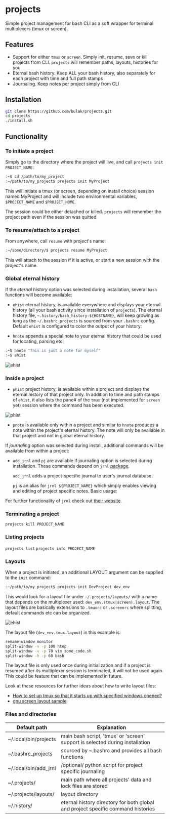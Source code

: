# projects

Simple project management for bash CLI as a soft 
wrapper for terminal multiplexers (tmux or screen).

## Features

- Support for either `tmux` or `screen`. Simply init, resume,
save or kill projects from CLI. `projects` will remember
paths, layouts, histories for you
- Eternal bash history. Keep ALL your bash history, also
separately for each project with time and full path stamps
- Journaling. Keep notes per project simply from CLI

## Installation

```bash
git clone https://github.com/bulak/projects.git
cd projects
./install.sh
```

## Functionality

### To initiate a project

Simply go to the directory where the project will live, and call
`projects init PROJECT_NAME`:

```bash
:~$ cd /path/to/my_project
:~/path/to/my_project$ projects init MyProject
```

This will initiate a tmux (or screen, depending on install choice)
session named MyProject and will include two environmental variables,
`$PROJECT_NAME` and `$PROJECT_HOME`.

The session could be either detached or killed. `projects` will remember
the project path even if the session was quitted.

### To resume/attach to a project

From anywhere, call `resume`  with project's name:

```bash
:~/some/directory/$ projects resume MyProject
```
This will attach to the session if it is active, or start a new session
with the project's name.

### Global eternal history

If the *eternal history* option was selected during installation,
several `bash` functions will become available:

  - `ehist` eternal history, is available everywhere and displays your
    eternal history (all your bash activity since installation of
    `projects`). The eternal history file,
    `~.history/bash_history-${HOSTNAME}`, will keep growing as long as
    the `~/.bashrc_projects` is sourced from your `.bashrc` config. Default
    `ehist` is configured to color the output of your history:

  - `hnote` appends a special note to your eternal history that could be
    used for locating, parsing etc:

```bash
:~$ hnote "This is just a note for myself"
:~$ ehist
```

![ehist](https://raw.githubusercontent.com/bulak/projects/77098adf2f813c47c948920adc945dc07f7af814/ehist_screenshot.png)

### Inside a project

  - `phist` project history, is available within a project and displays the eternal history of that project only. In addition to time and path stamps of `ehist`, it also lists the pane# of the `tmux` (not implemented for `screen` yet) session where the command has been executed.

![phist](https://raw.githubusercontent.com/bulak/projects/fdd17f319424adbf76c36a3c03255ded770ed1e8/phist_screenshot.png)

  - `pnote` is available only within a project and similar to `hnote` produces a note within the project's eternal history. The note will only be available in that project and not in global eternal history.

If *journaling* option was selected during install, additional commands
will be available from within a project:

  - `add_jrnl` and `pj` are available if journaling option is selected during installation. These commands depend on `jrnl` [package](https://pypi.org/project/jrnl "jrnl pypi").

    `add_jrnl` adds a project-specific journal to user's journal database.

    `pj` is an alias for `jrnl ${PROJECT_NAME}` which simply enables
    viewing and editing of project specific notes. Basic usage:

For further functionality of `jrnl` check out [their website](http://jrnl.sh/ "jrnl").

### Terminating a project

`projects kill PROJECT_NAME`

### Listing projects

`projects list` `projects info PROJECT_NAME`

### Layouts

When a project is initiated, an additional LAYOUT argument can be
supplied to the `init` command:

```bash
:~/path/to/my_project$ projects init DevProject dev_env
```

This would look for a layout file under `~/.projects/layouts/` with a
name that depends on the multiplexer used:
`dev_env.(tmux|screen).layout`. The layout files are basically
extensions to `.tmuxrc` or `.screenrc` where splitting, default commands
etc can be organized.

![ehist](https://raw.githubusercontent.com/bulak/projects/eb8d57f55319f52b9b1d22c18c80981752454ea6/layout_screenshot.png)

The layout file (`dev_env.tmux.layout`) in this example is:

```bash
rename-window monitor 
split-window -v -p 100 htop
split-window -v -p 70 vim some_code.sh
split-window -h -p 60 bash
```

The layout file is only used once during initialization and if a project
is resumed after its multiplexer session is terminated, it will not be
used again. This could be feature that can be implemented in future.

Look at these resources for further ideas about how to write layout
files:
- [How to set up tmux so that it starts up with specified windows opened?](https://stackoverflow.com/questions/5609192/how-to-set-up-tmux-so-that-it-starts-up-with-specified-windows-opened "SO: question 5609192")
- [gnu screen layout sample](https://gist.github.com/ihiroky/5794569 "ihiroky/screen-layout.default")

### Files and directories

| Default path | Explanation |
| --- | --- |
| ~/.local/bin/projects | main bash script, 'tmux' or 'screen' support is selected during installation |
| ~/.bashrc_projects | sourced by ~.bashrc and provides all bash functions |
| ~/.local/bin/add_jrnl | /optional/ python script for project specific journaling |
| ~/.projects/ | main path where all projects' data and lock files are stored |
| ~/.projects/layouts/ | layout directory |
| ~/.history/ | eternal history directory for both global and project specific command histories |

